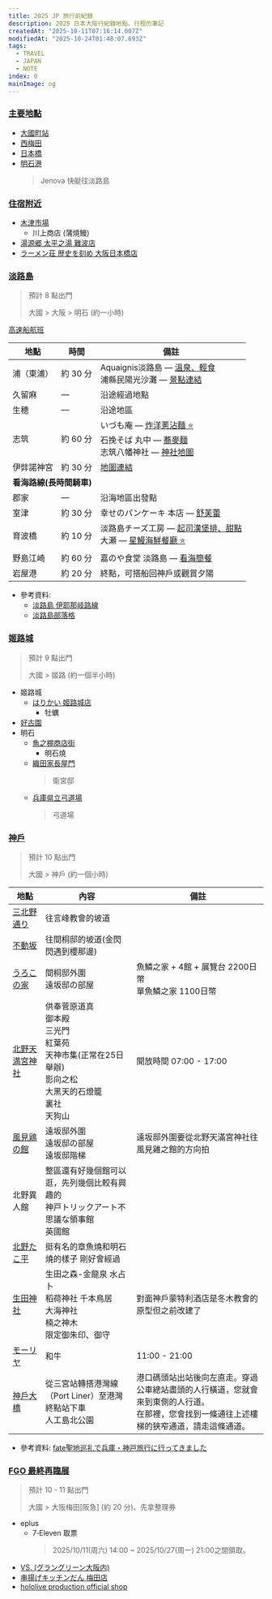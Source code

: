 ```yaml
---
title: 2025 JP 旅行前紀錄
description: 2025 日本大阪行紀錄地點、行程的筆記
createdAt: "2025-10-11T07:16:14.007Z"
modifiedAt: "2025-10-24T01:48:07.693Z"
tags:
  - TRAVEL
  - JAPAN
  - NOTE
index: 0
mainImage: og
---
```


### [主要地點](#main-map)

- [大國町站](https://maps.app.goo.gl/Hu3nnU4UXjJXimFbA)
- [西梅田](https://maps.app.goo.gl/Pki3y1AX7TTaRYTC8)
- [日本橋](https://maps.app.goo.gl/a4ejAdmvZQSrUUfj7)
- [明石港](https://maps.app.goo.gl/j8mcrqyer3nVyh2L9)
  > Jenova 快艇往淡路島

### [住宿附近](#nearby)

- [木津市場](https://maps.app.goo.gl/fjnsfpKrCuMUBDVV9)
  - 川上商店 (蒲燒鰻)
- [湯源郷 太平之湯 難波店](https://maps.app.goo.gl/y4D5VY8nzm4wuCML6)
- [ラーメン荘 歴史を刻め 大阪日本橋店](https://maps.app.goo.gl/X6hMfxpriTWh8soF6)

### [淡路島](#awaji-shima)

> 預計 8 點出門
>
> 大國 > 大阪 > 明石 (約一小時)

[高速船航班](https://japantravel.navitime.com/zh-tw/area/jp/timetable/00009325/00003389)

<table>
  <thead>
    <tr>
      <th>地點</th>
      <th>時間</th>
      <th>備註</th>
    </tr>
  </thead>
  <tbody>
    <tr>
      <td>浦（東浦）</td>
      <td>約 30 分</td>
      <td>
        Aquaignis淡路島 — <a href="https://matcha-jp.com/tw/15476" target="_blank">溫泉、輕食</a><br>
        浦縣民陽光沙灘 — <a href="https://matcha-jp.com/tw/20192" target="_blank">景點連結</a>
      </td>
    </tr>
    <tr>
      <td>久留麻</td>
      <td>—</td>
      <td>沿途經過地點</td>
    </tr>
    <tr>
      <td>生穂</td>
      <td>—</td>
      <td>沿途地區</td>
    </tr>
    <tr>
      <td>志筑</td>
      <td>約 60 分</td>
      <td>
        いづも庵 — <a href="https://maps.app.goo.gl/scJrCBti18cgCfLb9" target="_blank">炸洋蔥沾麵 ⭐️</a><br>
        石挽そば 丸中 — <a href="https://maps.app.goo.gl/TV4EpUtXWvdCP8C88" target="_blank">蕎麥麵</a><br>
        志筑八幡神社 — <a href="https://maps.app.goo.gl/NPP5avdzJBc3YBoF9" target="_blank">神社地圖</a>
      </td>
    </tr>
    <tr>
      <td>伊弉諾神宮</td>
      <td>約 30 分</td>
      <td><a href="https://maps.app.goo.gl/SWJxob98J2XUJdq68" target="_blank">地圖連結</a></td>
    </tr>
    <tr><td colspan="3"><b>看海路線(長時間騎車)</b></td></tr>
    <tr>
      <td>郡家</td>
      <td>—</td>
      <td>沿海地區出發點</td>
    </tr>
    <tr>
      <td>室津</td>
      <td>約 30 分</td>
      <td>
        幸せのパンケーキ 本店 — <a href="https://maps.app.goo.gl/QmSQ247zZLP6Sx5eA" target="_blank">舒芙蕾</a>
      </td>
    </tr>
    <tr>
      <td>育波橋</td>
      <td>約 10 分</td>
      <td>
        淡路島チーズ工房 — <a href="https://maps.app.goo.gl/3xPteyHCC6BNQshd8" target="_blank">起司漢堡排、甜點</a><br>
        大瀬 — <a href="https://maps.app.goo.gl/kYJgovPCz8KLZuoY8" target="_blank">星鰻海鮮餐廳 ⭐️</a>
      </td>
    </tr>
    <tr>
      <td>野島江崎</td>
      <td>約 60 分</td>
      <td>
        嘉のや食堂 淡路島 — <a href="https://maps.app.goo.gl/eK9dcf2vs66Wty8E7" target="_blank">看海簡餐</a>
      </td>
    </tr>
    <tr>
      <td>岩屋港</td>
      <td>約 20 分</td>
      <td>終點，可搭船回神戶或觀賞夕陽</td>
    </tr>
  </tbody>
</table>

- 參考資料:
  - [淡路島 伊耶那岐路線](https://www.awajishima-kanko.jp/cycling/ch/modelcourse_3.html)
  - [淡路島部落格](https://www.wayfarer.idv.tw/Japan/Japan2016/0411.htm)

### [姬路城](#himeji-castle)

> 預計 9 點出門
>
> 大國 > 姬路 (約一個半小時)

- 姬路城
  - [はりかい 姬路城店](https://maps.app.goo.gl/AdN3CX6jibxYYy3X9)
    - 牡蠣
- [好古園](https://maps.app.goo.gl/kTCmtcKqCk5EGwhVA)
- 明石
  - [魚之棚商店街](https://maps.app.goo.gl/Uh4HyKwRXZF7K5QVA)
    - 明石燒
  - [織田家長屋門](https://maps.app.goo.gl/M67beLSsdpweQ2jF9)
    > 衛宮邸
  - [兵庫県立弓道場](https://maps.app.goo.gl/ph5oXugkDshvuPa48)
    > 弓道場

### [神戶](#kobe-shi)

> 預計 10 點出門
>
> 大國 > 神戶 (約一個小時)

<table>
  <thead>
    <tr>
      <th>地點</th>
      <th>內容</th>
      <th>備註</th>
    </tr>
  </thead>
  <tbody>
    <tr>
      <td><a href="https://maps.app.goo.gl/q8cFA3XZ17A667Nj8" target="_blank">三北野通り</a></td>
      <td>往言峰教會的坡道</td>
      <td></td>
    </tr>
    <tr>
      <td><a href="https://maps.app.goo.gl/h2LSNACjTQRy79CW9" target="_blank">不動坂</a></td>
      <td>往間桐邸的坡道(金閃閃遇到櫻那邊)</td>
      <td></td>
    </tr>
    <tr>
      <td><a href="https://maps.app.goo.gl/4pgZcZf1rFRwbd3E8" target="_blank">うろこの家</a></td>
      <td>
        間桐邸外圍<br>
        遠坂邸の部屋
      </td>
      <td>魚鱗之家 + 4館 + 展覽台 2200日幣<br>單魚鱗之家 1100日幣</td>
    </tr>
    <tr>
      <td><a href="https://maps.app.goo.gl/HXA2F92kR3WkTog1A">北野天満宮神社</a></td>
      <td>
        供奉菅原道真<br>
        御本殿<br>
        三光門<br>
        紅葉苑<br>
        天神市集(正常在25日舉辦)<br>
        影向之松<br>
        大黑天的石燈籠<br>
        裏社<br>
        天狗山
      </td>
      <td>開放時間 07:00 - 17:00</td>
    </tr>
    <tr>
      <td><a href="https://maps.app.goo.gl/j5XEwvqK4rfiBx1h6" target="_blank">風見鶏の館</a></td>
      <td>
        遠坂邸外圍<br>
        遠坂邸の部屋<br>
        遠坂邸階梯
      </td>
      <td>遠坂邸外圍要從北野天滿宮神社往風見雞之館的方向拍</td>
    </tr>
    <tr>
      <td>北野異人館</td>
      <td>
        整區還有好幾個館可以逛，先列幾個比較有興趣的<br>
        神戸トリックアート不思議な領事館<br>
        英國館
      </td>
      <td></td>
    </tr>
    <tr>
      <td><a href="https://maps.app.goo.gl/qyT4opSS13zKmxPAA">北野たこ平</a></td>
      <td>挺有名的章魚燒和明石燒的樣子 剛好會經過</td>
      <td></td>
    </tr>
    <tr>
      <td><a href="https://maps.app.goo.gl/yxfCmYzkMp54k6147">生田神社</a></td>
      <td>
        生田之森-金龍泉 水占卜<br>
        稻荷神社 千本鳥居<br>
        大海神社<br>
        楠之神木<br>
        限定御朱印、御守
      </td>
      <td>對面神戶蒙特利酒店是冬木教會的原型但之前改建了</td>
    </tr>
    <tr>
      <td><a href="https://maps.app.goo.gl/7GRAnpXGZeBdej8y9">モーリヤ</a></td>
      <td>和牛</td>
      <td>11:00 - 21:00</td>
    </tr>
    <tr>
      <td><a href="https://maps.app.goo.gl/939V4VsM5DtBe6kg7">神戶大橋</a></td>
      <td>
        從三宮站轉搭港灣線（Port Liner）至港灣終點站下車<br>
        人工島北公園
      </td>
      <td>
        港口碼頭站出站後向左直走。穿過公車總站盡頭的人行橫道，您就會來到東側的人行道。<br>
        在那裡，您會找到一條通往上述樓梯的狹窄通道，請走這條通道。
      </td>
    </tr>
  </tbody>
</table>

<!--
<table>
  <thead>
    <tr>
      <th>地點</th>
      <th>備註</th>
    </tr>
  </thead>
  <tbody>
    <tr><td colspan="3"><b>北野異人館付近</b></td></tr>
    <tr>
      <td><a href="https://maps.app.goo.gl/q8cFA3XZ17A667Nj8" target="_blank">三北野通り</a></td>
      <td>
        北野山坡上的小路，步行即可。<br>這條小路即「言峰教会に続く道」。<br>
        建議 09:00～11:30 參觀北野區，總計約 2 小時 10 分（含大國町出發及區內步行）。
      </td>
    </tr>
    <tr>
      <td><a href="https://maps.app.goo.gl/h2LSNACjTQRy79CW9" target="_blank">不動坂</a></td>
      <td>
        較陡的上坡路，沿途可拍照。<br>此坂道即「間桐邸に続く坂道」。
      </td>
    </tr>
    <tr>
      <td><a href="https://maps.app.goo.gl/4pgZcZf1rFRwbd3E8" target="_blank">うろこの家</a></td>
      <td>館內外與作品場景相似，位於間桐邸及遠坂邸附近。</td>
    </tr>
    <tr>
      <td><a href="https://maps.app.goo.gl/j5XEwvqK4rfiBx1h6" target="_blank">風見鶏の館</a></td>
      <td>與うろこの家距離近，可順路參觀，為遠坂邸原型。</td>
    </tr>
    <tr><td colspan="3"><b>明石公園付近</b></td></tr>
    <tr>
      <td><a href="https://maps.app.goo.gl/jayrLb4a6uhC9CNH7" target="_blank">織田家長屋門</a></td>
      <td>位於明石公園內，衛宮邸外觀原型。<br>建議 12:00～14:00 參觀明石區，含午餐。<br>總計約 1 小時 35 分（含北野→明石交通）。</td>
    </tr>
    <tr>
      <td><a href="https://maps.app.goo.gl/zZPJWEShjm2CiNEA9" target="_blank">兵庫県立弓道場</a></td>
      <td>可從公園步行抵達，為穂群原学園的弓道場取材地。</td>
    </tr>
    <tr><td colspan="3"><b>神戸大橋付近</b></td></tr>
    <tr>
      <td><a href="https://maps.app.goo.gl/uaKuCCtzFFgheGyN7" target="_blank">神戸ベイクルーズ船</a></td>
      <td>搭乘遊船觀賞港景，航程經過神戶大橋下方。<br>建議 15:00～17:00 安排港口遊船，總計約 1 小時 55 分（含明石→神戶港交通及步行）。<br><a href="https://www.tkc-rs1.com/reserve/" target="_blank">神戸ベイクルーズ 遊船預約</a></td>
    </tr>
    <tr>
      <td><a href="https://maps.app.goo.gl/3YESkhzD7H6MRGut8" target="_blank">神戸大橋</a></td>
      <td>傍晚至夜晚前往，欣賞橋下夜景與燈光。<br>建議 17:30～19:00 作為行程收尾。</td>
    </tr>
  </tbody>
</table>
-->

- 參考資料: [fate聖地巡礼で兵庫・神戸旅行に行ってきました](https://note.com/0zeroccc/n/nf80744128ac2#18389ce4-0245-4449-8405-d981fdb1b5d0)

### [FGO 最終再臨展](#fgo-expo)

> 預計 10 - 11 點出門
>
> 大國 > 大阪梅田[阪急] (約 20 分)、先拿整理券

- eplus
  - 7‑Eleven 取票
    > 2025/10/11(周六) 14:00 ~ 2025/10/27(周一) 21:00之間領取。
- [VS. (グラングリーン大阪内)](https://maps.app.goo.gl/qDNwJGBqBace1hqu7)
- [串揚げキッチンだん 梅田店](https://maps.app.goo.gl/WWo7z82s3ctUt47X8)
- [hololive production official shop](https://maps.app.goo.gl/GJnwHFV27yLSqrHHA)
